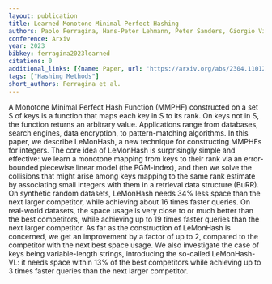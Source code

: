 ```yaml
---
layout: publication
title: Learned Monotone Minimal Perfect Hashing
authors: Paolo Ferragina, Hans-Peter Lehmann, Peter Sanders, Giorgio Vinciguerra
conference: Arxiv
year: 2023
bibkey: ferragina2023learned
citations: 0
additional_links: [{name: Paper, url: 'https://arxiv.org/abs/2304.11012'}]
tags: ["Hashing Methods"]
short_authors: Ferragina et al.
---
```

A Monotone Minimal Perfect Hash Function (MMPHF) constructed on a set S of
keys is a function that maps each key in S to its rank. On keys not in S, the
function returns an arbitrary value. Applications range from databases, search
engines, data encryption, to pattern-matching algorithms.
  In this paper, we describe LeMonHash, a new technique for constructing MMPHFs
for integers. The core idea of LeMonHash is surprisingly simple and effective:
we learn a monotone mapping from keys to their rank via an error-bounded
piecewise linear model (the PGM-index), and then we solve the collisions that
might arise among keys mapping to the same rank estimate by associating small
integers with them in a retrieval data structure (BuRR). On synthetic random
datasets, LeMonHash needs 34% less space than the next larger competitor, while
achieving about 16 times faster queries. On real-world datasets, the space
usage is very close to or much better than the best competitors, while
achieving up to 19 times faster queries than the next larger competitor. As far
as the construction of LeMonHash is concerned, we get an improvement by a
factor of up to 2, compared to the competitor with the next best space usage.
  We also investigate the case of keys being variable-length strings,
introducing the so-called LeMonHash-VL: it needs space within 13% of the best
competitors while achieving up to 3 times faster queries than the next larger
competitor.